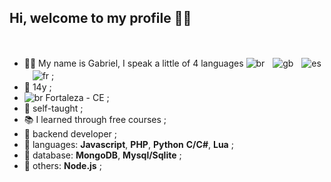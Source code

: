 ## Hi, welcome to my profile 👋🏼</h2>
  <br>
  
  - 👦🏻 My name is Gabriel, I speak a little of 4 languages  ![br](https://user-images.githubusercontent.com/73851736/157129661-1a16046a-cbd1-4ef3-ba5b-162b8e39576e.png)ㅤ![gb](https://user-images.githubusercontent.com/73851736/157130757-be576333-5eab-4482-9717-6f7a4e802c7a.png)ㅤ![es](https://user-images.githubusercontent.com/73851736/157130782-6dd2d35a-6d97-4373-ad80-83abd8d0149a.png)ㅤ![fr](https://user-images.githubusercontent.com/73851736/157132792-c133858f-fb51-4980-99b2-e9b1c7d25748.png)  ;
  - 💫 14y ;
  - ![br](https://user-images.githubusercontent.com/73851736/157129661-1a16046a-cbd1-4ef3-ba5b-162b8e39576e.png)  Fortaleza - CE ;
  - 🎯 self-taught ;
  - 📚 I learned through free courses ;
  - 🥀 backend developer ;
  - 🍃 languages: **Javascript**, **PHP**, **Python** **C/C#**, **Lua** ;
  - 🎲 database: **MongoDB**, **Mysql/Sqlite** ;
  - 📂 others: **Node.js** ;

```javascript
```
